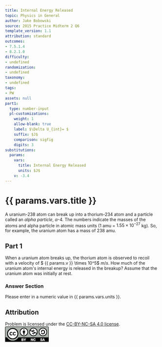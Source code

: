 ```yaml
---
title: Internal Energy Released
topic: Physics in General
author: Jake Bobowski
source: 2015 Practice Midterm 2 Q6
template_version: 1.1
attribution: standard
outcomes:
- 7.5.1.4
- 8.2.1.0
difficulty:
- undefined
randomization:
- undefined
taxonomy:
- undefined
tags:
- PW
assets: null
part1:
  type: number-input
  pl-customizations:
    weight: 1
    allow-blank: true
    label: $\Delta U_{int}= $
    suffix: $J$
    comparison: sigfig
    digits: 3
substitutions:
  params:
    vars:
      title: Internal Energy Released
      units: $J$
    v: -3.4
---
```

# {{ params.vars.title }}
A  uranium-238  atom  can  break  up  into  a  thorium-234  atom  and  a  particle  called  an *alpha particle*, $\alpha$-4.  The numbers indicate the masses of the atoms and alpha particle in atomic mass units (1 amu = $1.55\times 10^{-27}$ kg).  So, for example, the uranium atom has a mass of 238 amu.

## Part 1

When a uranium atom breaks up,  the thorium atom is observed to recoil with a velocity of $ {{ params.v }} \times 10^5$ $m/s$. How much of the uranium atom's internal energy is released in the breakup? Assume that the uranium atom was initially at rest.

### Answer Section

Please enter in a numeric value in {{ params.vars.units }}.

## Attribution

Problem is licensed under the [CC-BY-NC-SA 4.0 license](https://creativecommons.org/licenses/by-nc-sa/4.0/).<br> ![The Creative Commons 4.0 license requiring attribution-BY, non-commercial-NC, and share-alike-SA license.](https://raw.githubusercontent.com/firasm/bits/master/by-nc-sa.png)